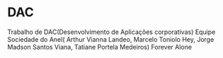 # DAC
Trabalho de DAC(Desenvolvimento de Aplicações corporativas) Equipe Sociedade do Anel( Arthur Vianna Landeo, Marcelo Toniolo Hey, Jorge Madson Santos Viana, Tatiane Portela Medeiros) Forever Alone
